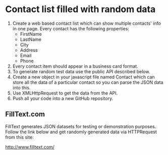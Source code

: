 # Contact list filled with random data

1. Create a web based contact list
   which can show multiple contacts' info in one page.
   Every contact has the following properties:
   * FirstName
   * LastName
   * City
   * Address
   * Email
   * Phone
2. Every contact item should appear in a business card format.
3. To generate random test data use the public API described below.
4. Create a new object in your javascript file named Contact
   which can store all the data of a particular contact
   so you can parse the JSON data into this.
5. Use XMLHttpRequest to get the data from the API.
6. Push all your code into a new GitHub repository.

## FillText.com

FillText generates JSON datasets for testing or demonstration purposes.
Follow the link below and get randomly generated data
via HTTPRequest from this site:

http://www.filltext.com/
